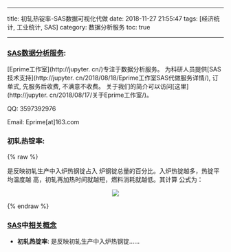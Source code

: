 
---
title: 初轧热锭率-SAS数据可视化代做
date: 2018-11-27 21:55:47
tags: [经济统计, 工业统计, SAS]
category: 数据分析服务
toc: true

---



<span></span>
<!-- more -->

### [SAS](/tags/SAS/)[数据分析服务](/categories/数据分析服务/):
[Eprime工作室](http://jupyter. cn/)专注于数据分析服务。
为科研人员提供[SAS技术支持](http://jupyter. cn/2018/08/18/Eprime工作室SAS代做服务详情/), 订单式, 先服务后收费, 不满意不收费。
关于我们的简介可以访问[这里](http://jupyter. cn/2018/08/17/关于Eprime工作室/)。

QQ: 3597392976

Email: Eprime[at]163.com



### 初轧热锭率:

{% raw %}
<div class="p1">是反映初轧生产中入炉热钢锭占入
炉钢锭总量的百分比。入炉热锭越多，热锭平均温度越
高，初轧再加热时间就越短，燃料消耗就越低。其计算
公式为：<p align="center"><img align="absmiddle" src="/CRFDPIC/R200806043/R200806043.0346.3%5B0a837e2e3053%5D.gif"></p></div>
{% endraw %}



### [SAS](/tags/SAS/)中[相关概念](/categories/数据分析服务)

- **初轧热锭率**: 是反映初轧生产中入炉热钢锭......





